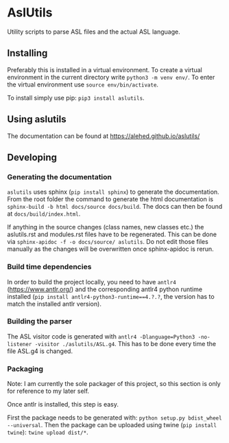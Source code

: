 # AslUtils

Utility scripts to parse ASL files and the actual ASL language.

## Installing

Preferably this is installed in a virtual environment. To create a virtual environment in the current directory write `python3 -m venv env/`. To enter the virtual environment use `source env/bin/activate`.

To install simply use pip: `pip3 install aslutils`.

## Using aslutils

The documentation can be found at <https://alehed.github.io/aslutils/>

## Developing

### Generating the documentation

`aslutils` uses sphinx (`pip install sphinx`) to generate the documentation. From the root folder the command to generate the html documentation is `sphinx-build -b html docs/source docs/build`. The docs can then be found at `docs/build/index.html`.

If anything in the source changes (class names, new classes etc.) the aslutils.rst and modules.rst files have to be regenerated. This can be done via `sphinx-apidoc -f -o docs/source/ aslutils`. Do not edit those files manually as the changes will be overwritten once sphinx-apidoc is rerun.

### Build time dependencies

In order to build the project locally, you need to have `antlr4` (<https://www.antlr.org/>) and the corresponding antlr4 python runtime installed (`pip install antlr4-python3-runtime==4.?.?`, the version has to match the installed antlr version).

### Building the parser

The ASL visitor code is generated with `antlr4 -Dlanguage=Python3 -no-listener -visitor ./aslutils/ASL.g4`. This has to be done every time the file ASL.g4 is changed.

### Packaging

Note: I am currently the sole packager of this project, so this section is only for reference to my later self.

Once antlr is installed, this step is easy.

First the package needs to be generated with: `python setup.py bdist_wheel --universal`. Then the package can be uploaded using twine (`pip install twine`): `twine upload dist/*`.
